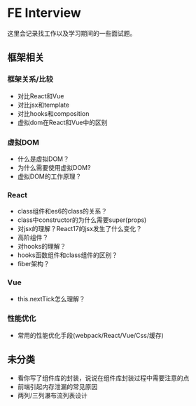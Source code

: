 # FE Interview

这里会记录找工作以及学习期间的一些面试题。

## 框架相关

### 框架关系/比较

- 对比React和Vue
- 对比jsx和template
- 对比hooks和composition
- 虚拟dom在React和Vue中的区别

### 虚拟DOM

- 什么是虚拟DOM？
- 为什么需要使用虚拟DOM?
- 虚拟DOM的工作原理？

### React

- class组件和es6的class的关系？
- class中constructor的为什么需要super(props)
- 对jsx的理解？React17的jsx发生了什么变化？
- 高阶组件？
- 对hooks的理解？
- hooks函数组件和class组件的区别？
- fiber架构？

### Vue

- this.nextTick怎么理解？

### 性能优化

- 常用的性能优化手段(webpack/React/Vue/Css/缓存)

## 未分类

- 看你写了组件库的封装，说说在组件库封装过程中需要注意的点
- 前端引起内存泄漏的常见原因
- 两列/三列瀑布流列表设计


